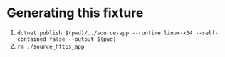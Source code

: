 # Generating this fixture

1. `dotnet publish $(pwd)/../source-app --runtime linux-x64 --self-contained false --output $(pwd)`
1. `rm ./source_https_app`

